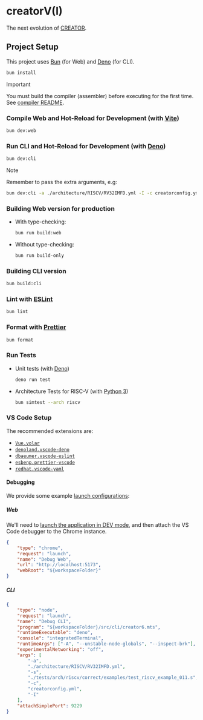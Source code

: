 # creatorV(I)

The next evolution of [CREATOR](https://github.com/creatorsim/creator/).


## Project Setup

This project uses [Bun](https://bun.sh) (for Web) and [Deno](https://deno.com/) (for CLI).

```sh
bun install
```

> [!IMPORTANT]
> You must build the compiler (assembler) before executing for the first time.  
> See [compiler README](src/core/compiler/README.md).


### Compile Web and Hot-Reload for Development (with [Vite](https://vite.dev/))
```sh
bun dev:web
```

### Run CLI and Hot-Reload for Development (with [Deno](https://deno.com/))
```sh
bun dev:cli
```

> [!NOTE]
> Remember to pass the extra arguments, e.g:
> ```sh
> bun dev:cli -a ./architecture/RISCV/RV32IMFD.yml -I -c creatorconfig.yml
> ```

### Building Web version for production
- With type-checking:
  ```sh
  bun run build:web
  ```
- Without type-checking:
  ```sh
  bun run build-only
  ```

### Building CLI version
```sh
bun build:cli
```

### Lint with [ESLint](https://eslint.org/)

```sh
bun lint
```

### Format with [Prettier](https://prettier.io/)

```sh
bun format
```

### Run Tests
- Unit tests (with [Deno](https://deno.com/))
  ```sh
  deno run test
  ```
- Architecture Tests for RISC-V (with [Python 3](https://www.python.org/))
  ```sh
  bun simtest --arch riscv
  ```


### VS Code Setup
The recommended extensions are:
- [`Vue.volar`](https://marketplace.visualstudio.com/items?itemName=Vue.volar)
- [`denoland.vscode-deno`](https://marketplace.visualstudio.com/items?itemName=denoland.vscode-deno)
- [`dbaeumer.vscode-eslint`](https://marketplace.visualstudio.com/items?itemName=dbaeumer.vscode-eslint)
- [`esbenp.prettier-vscode`](https://marketplace.visualstudio.com/items?itemName=esbenp.prettier-vscode)
- [`redhat.vscode-yaml`](https://marketplace.visualstudio.com/items?itemName=redhat.vscode-yaml)

#### Debugging
We provide some example [launch configurations](https://code.visualstudio.com/docs/debugtest/debugging-configuration#_launch-configurations):

##### Web
We'll need to [launch the application in DEV mode](#compile-and-hot-reload-for-development), and then attach the VS Code debugger to the Chrome instance.
```json
{
    "type": "chrome",
    "request": "launch",
    "name": "Debug Web",
    "url": "http://localhost:5173",
    "webRoot": "${workspaceFolder}"
}
```

##### CLI
```json
{
    "type": "node",
    "request": "launch",
    "name": "Debug CLI",
    "program": "${workspaceFolder}/src/cli/creator6.mts",
    "runtimeExecutable": "deno",
    "console": "integratedTerminal",
    "runtimeArgs": ["-A", "--unstable-node-globals", "--inspect-brk"],
    "experimentalNetworking": "off",
    "args": [
        "-a",
        "./architecture/RISCV/RV32IMFD.yml",
        "-s",
        "./tests/arch/riscv/correct/examples/test_riscv_example_011.s",
        "-c",
        "creatorconfig.yml",
        "-I"
    ],
    "attachSimplePort": 9229
}
```
